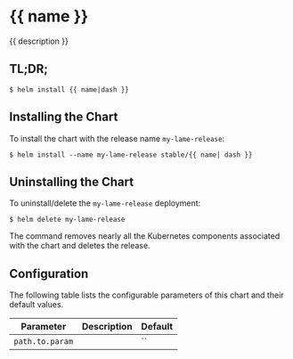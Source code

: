 # {{ name }}
{{ description }}


## TL;DR;

```console
$ helm install {{ name|dash }}
```

## Installing the Chart

To install the chart with the release name `my-lame-release`:

```console
$ helm install --name my-lame-release stable/{{ name| dash }}
```

## Uninstalling the Chart

To uninstall/delete the `my-lame-release` deployment:

```console
$ helm delete my-lame-release
```

The command removes nearly all the Kubernetes components associated with the
chart and deletes the release.

## Configuration

The following table lists the configurable parameters of this chart and their default values.

| Parameter                   | Description      | Default        |
|-----------------------------|------------------|----------------|
| `path.to.param`             |                  | ``             |
